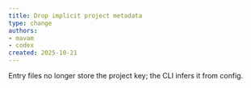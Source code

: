 ```yaml
---
title: Drop implicit project metadata
type: change
authors:
- mavam
- codex
created: 2025-10-21
---
```


Entry files no longer store the project key; the CLI infers it from config.
